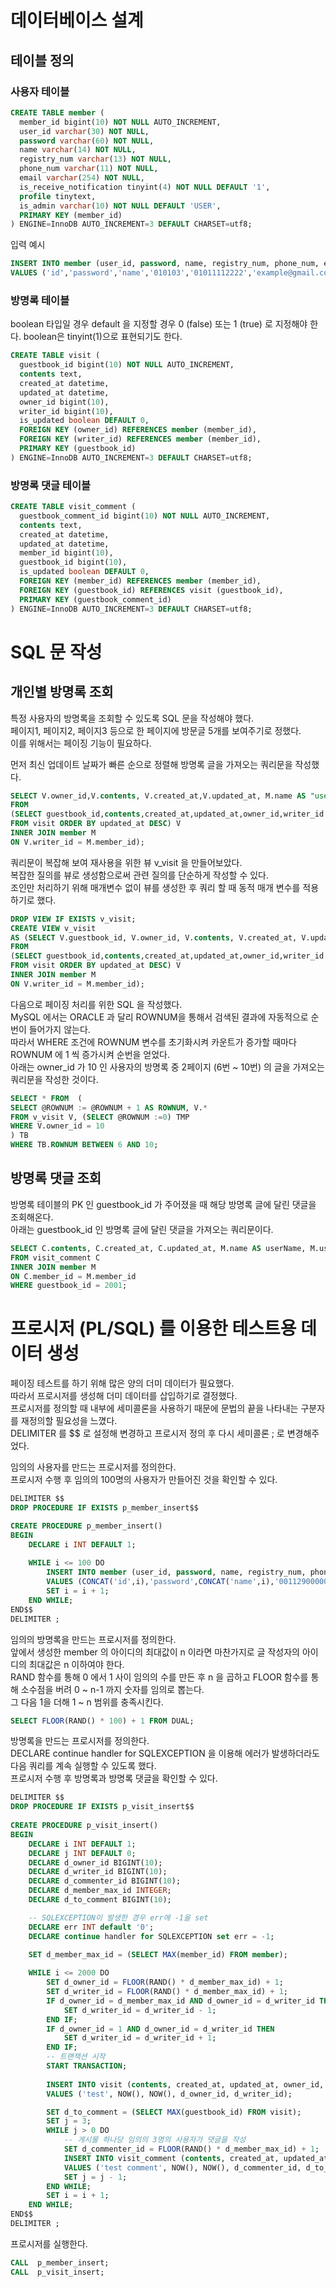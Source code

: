 # 데이터베이스 설계

## 테이블 정의

### 사용자 테이블

```sql
CREATE TABLE member (
  member_id bigint(10) NOT NULL AUTO_INCREMENT,
  user_id varchar(30) NOT NULL,
  password varchar(60) NOT NULL,
  name varchar(14) NOT NULL,
  registry_num varchar(13) NOT NULL,
  phone_num varchar(11) NOT NULL,
  email varchar(254) NOT NULL,
  is_receive_notification tinyint(4) NOT NULL DEFAULT '1',
  profile tinytext,
  is_admin varchar(10) NOT NULL DEFAULT 'USER',
  PRIMARY KEY (member_id)
) ENGINE=InnoDB AUTO_INCREMENT=3 DEFAULT CHARSET=utf8;
```
입력 예시
```sql
INSERT INTO member (user_id, password, name, registry_num, phone_num, email) 
VALUES ('id','password','name','010103','01011112222','example@gmail.com');
```
### 방명록 테이블
 
boolean 타입일 경우 default 을 지정할 경우 0 (false) 또는 1 (true) 로 지정해야 한다.
boolean은 tinyint(1)으로 표현되기도 한다.
```sql
CREATE TABLE visit (
  guestbook_id bigint(10) NOT NULL AUTO_INCREMENT,
  contents text,
  created_at datetime,
  updated_at datetime,
  owner_id bigint(10),
  writer_id bigint(10),
  is_updated boolean DEFAULT 0,
  FOREIGN KEY (owner_id) REFERENCES member (member_id),
  FOREIGN KEY (writer_id) REFERENCES member (member_id),
  PRIMARY KEY (guestbook_id)
) ENGINE=InnoDB AUTO_INCREMENT=3 DEFAULT CHARSET=utf8;
```

### 방명록 댓글 테이블

```sql
CREATE TABLE visit_comment (
  guestbook_comment_id bigint(10) NOT NULL AUTO_INCREMENT,
  contents text,
  created_at datetime,
  updated_at datetime,
  member_id bigint(10),
  guestbook_id bigint(10),
  is_updated boolean DEFAULT 0,
  FOREIGN KEY (member_id) REFERENCES member (member_id),
  FOREIGN KEY (guestbook_id) REFERENCES visit (guestbook_id),
  PRIMARY KEY (guestbook_comment_id)
) ENGINE=InnoDB AUTO_INCREMENT=3 DEFAULT CHARSET=utf8;
``` 

# SQL 문 작성

## 개인별 방명록 조회

특정 사용자의 방명록을 조회할 수 있도록 SQL 문을 작성해야 했다. <br>
페이지1, 페이지2, 페이지3 등으로 한 페이지에 방문글 5개를 보여주기로 정했다. <br>
이를 위해서는 페이징 기능이 필요하다.

먼저 최신 업데이트 날짜가 빠른 순으로 정렬해 방명록 글을 가져오는 쿼리문을 작성했다.
```sql
SELECT V.owner_id,V.contents, V.created_at,V.updated_at, M.name AS "username"
FROM
(SELECT guestbook_id,contents,created_at,updated_at,owner_id,writer_id
FROM visit ORDER BY updated_at DESC) V 
INNER JOIN member M
ON V.writer_id = M.member_id);
```

쿼리문이 복잡해 보여 재사용을 위한 뷰 v_visit 을 만들어보았다. <br>
복잡한 질의를 뷰로 생성함으로써 관련 질의를 단순하게 작성할 수 있다. <br>
조인만 처리하기 위해 매개변수 없이 뷰를 생성한 후 쿼리 할 때 동적 매개 변수를 적용하기로 했다.
```sql
DROP VIEW IF EXISTS v_visit;
CREATE VIEW v_visit
AS (SELECT V.guestbook_id, V.owner_id, V.contents, V.created_at, V.updated_at, M.name AS "username"
FROM
(SELECT guestbook_id,contents,created_at,updated_at,owner_id,writer_id
FROM visit ORDER BY updated_at DESC) V 
INNER JOIN member M
ON V.writer_id = M.member_id);
``` 

다음으로 페이징 처리를 위한 SQL 을 작성했다. <br>
MySQL 에서는 ORACLE 과 달리 ROWNUM을 통해서 검색된 결과에 자동적으로 순번이 들어가지 않는다. <br>
따라서 WHERE 조건에 ROWNUM 변수를 초기화시켜 카운트가 증가할 때마다 ROWNUM 에 1 씩 증가시켜 순번을 얻었다. <br>
아래는 owner_id 가 10 인 사용자의 방명록 중 2페이지 (6번 ~ 10번) 의 글을 가져오는 쿼리문을 작성한 것이다.
```sql
SELECT * FROM  (
SELECT @ROWNUM := @ROWNUM + 1 AS ROWNUM, V.* 
FROM v_visit V, (SELECT @ROWNUM :=0) TMP
WHERE V.owner_id = 10
) TB
WHERE TB.ROWNUM BETWEEN 6 AND 10;
```
## 방명록 댓글 조회

방명록 테이블의 PK 인 guestbook_id 가 주어졌을 때 해당 방명록 글에 달린 댓글을 조회해온다. <br>
아래는 guestbook_id 인 방명록 글에 달린 댓글을 가져오는 쿼리문이다.
```sql
SELECT C.contents, C.created_at, C.updated_at, M.name AS userName, M.user_id AS userId 
FROM visit_comment C 
INNER JOIN member M
ON C.member_id = M.member_id
WHERE guestbook_id = 2001;
```

# 프로시저 (PL/SQL) 를 이용한 테스트용 데이터 생성

페이징 테스트를 하기 위해 많은 양의 더미 데이터가 필요했다. <br>
따라서 프로시저를 생성해 더미 데이터를 삽입하기로 결정했다. <br>
프로시저를 정의할 때 내부에 세미콜론을 사용하기 때문에 문법의 끝을 나타내는 구분자를 재정의할 필요성을 느꼈다. <br>
DELIMITER 를 $$ 로 설정해 변경하고 프로시저 정의 후 다시 세미콜론 ; 로 변경해주었다.

임의의 사용자를 만드는 프로시저를 정의한다. <br>
프로시저 수행 후 임의의 100명의 사용자가 만들어진 것을 확인할 수 있다.
```sql
DELIMITER $$
DROP PROCEDURE IF EXISTS p_member_insert$$

CREATE PROCEDURE p_member_insert()
BEGIN
    DECLARE i INT DEFAULT 1;
        
    WHILE i <= 100 DO
        INSERT INTO member (user_id, password, name, registry_num, phone_num, email) 
        VALUES (CONCAT('id',i),'password',CONCAT('name',i),'0011290000000','01011111111','example@gmail.com');
        SET i = i + 1;
    END WHILE;
END$$
DELIMITER ;
```

임의의 방명록을 만드는 프로시저를 정의한다. <br>
앞에서 생성한 member 의 아이디의 최대값이 n 이라면 마찬가지로 글 작성자의 아이디의 최대값은 n 이하여야 한다. <br>
RAND 함수를 통해 0 에서 1 사이 임의의 수를 만든 후 n 을 곱하고 FLOOR 함수를 통해 소수점을 버려 0 ~ n-1 까지 숫자를 임의로 뽑는다. <br>
그 다음 1을 더해 1 ~ n 범위를 충족시킨다. 
```sql
SELECT FLOOR(RAND() * 100) + 1 FROM DUAL;
```

방명록을 만드는 프로시저를 정의한다. <br>
DECLARE continue handler for SQLEXCEPTION 을 이용해 에러가 발생하더라도 다음 쿼리를 계속 실행할 수 있도록 했다. <br>
프로시저 수행 후 방명록과 방명록 댓글을 확인할 수 있다.
```sql
DELIMITER $$
DROP PROCEDURE IF EXISTS p_visit_insert$$
 
CREATE PROCEDURE p_visit_insert()
BEGIN
    DECLARE i INT DEFAULT 1;
    DECLARE j INT DEFAULT 0;
    DECLARE d_owner_id BIGINT(10);
    DECLARE d_writer_id BIGINT(10);
    DECLARE d_commenter_id BIGINT(10); 
    DECLARE d_member_max_id INTEGER;
    DECLARE d_to_comment BIGINT(10);

    -- SQLEXCEPTION이 발생한 경우 err에 -1을 set
    DECLARE err INT default '0';
    DECLARE continue handler for SQLEXCEPTION set err = -1;

    SET d_member_max_id = (SELECT MAX(member_id) FROM member);
        
    WHILE i <= 2000 DO
        SET d_owner_id = FLOOR(RAND() * d_member_max_id) + 1;
        SET d_writer_id = FLOOR(RAND() * d_member_max_id) + 1;
        IF d_owner_id = d_member_max_id AND d_owner_id = d_writer_id THEN
            SET d_writer_id = d_writer_id - 1;
        END IF;
        IF d_owner_id = 1 AND d_owner_id = d_writer_id THEN
            SET d_writer_id = d_writer_id + 1;
        END IF;
        -- 트랜잭션 시작
        START TRANSACTION;
    
        INSERT INTO visit (contents, created_at, updated_at, owner_id, writer_id) 
        VALUES ('test', NOW(), NOW(), d_owner_id, d_writer_id);

        SET d_to_comment = (SELECT MAX(guestbook_id) FROM visit);
        SET j = 3;
        WHILE j > 0 DO
            -- 게시물 하나당 임의의 3명의 사용자가 댓글을 작성 
            SET d_commenter_id = FLOOR(RAND() * d_member_max_id) + 1;
            INSERT INTO visit_comment (contents, created_at, updated_at, member_id, guestbook_id)
            VALUES ('test comment', NOW(), NOW(), d_commenter_id, d_to_comment);
            SET j = j - 1;
        END WHILE;
        SET i = i + 1;
    END WHILE;
END$$
DELIMITER ;
```

프로시저를 실행한다.
```sql
CALL  p_member_insert;
CALL  p_visit_insert;
```

